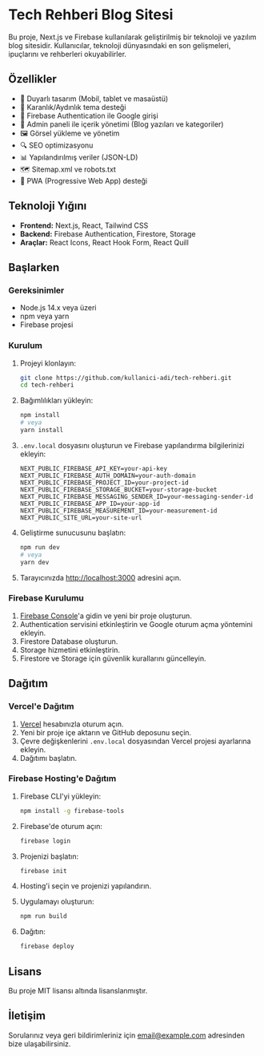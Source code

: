 # Tech Rehberi Blog Sitesi

Bu proje, Next.js ve Firebase kullanılarak geliştirilmiş bir teknoloji ve yazılım blog sitesidir. Kullanıcılar, teknoloji dünyasındaki en son gelişmeleri, ipuçlarını ve rehberleri okuyabilirler.

## Özellikler

- 📱 Duyarlı tasarım (Mobil, tablet ve masaüstü)
- 🌙 Karanlık/Aydınlık tema desteği
- 🔐 Firebase Authentication ile Google girişi
- 📝 Admin paneli ile içerik yönetimi (Blog yazıları ve kategoriler)
- 🖼️ Görsel yükleme ve yönetim
- 🔍 SEO optimizasyonu
- 📊 Yapılandırılmış veriler (JSON-LD)
- 🗺️ Sitemap.xml ve robots.txt
- 📱 PWA (Progressive Web App) desteği

## Teknoloji Yığını

- **Frontend:** Next.js, React, Tailwind CSS
- **Backend:** Firebase Authentication, Firestore, Storage
- **Araçlar:** React Icons, React Hook Form, React Quill

## Başlarken

### Gereksinimler

- Node.js 14.x veya üzeri
- npm veya yarn
- Firebase projesi

### Kurulum

1. Projeyi klonlayın:
   ```bash
   git clone https://github.com/kullanici-adi/tech-rehberi.git
   cd tech-rehberi
   ```

2. Bağımlılıkları yükleyin:
   ```bash
   npm install
   # veya
   yarn install
   ```

3. `.env.local` dosyasını oluşturun ve Firebase yapılandırma bilgilerinizi ekleyin:
   ```
   NEXT_PUBLIC_FIREBASE_API_KEY=your-api-key
   NEXT_PUBLIC_FIREBASE_AUTH_DOMAIN=your-auth-domain
   NEXT_PUBLIC_FIREBASE_PROJECT_ID=your-project-id
   NEXT_PUBLIC_FIREBASE_STORAGE_BUCKET=your-storage-bucket
   NEXT_PUBLIC_FIREBASE_MESSAGING_SENDER_ID=your-messaging-sender-id
   NEXT_PUBLIC_FIREBASE_APP_ID=your-app-id
   NEXT_PUBLIC_FIREBASE_MEASUREMENT_ID=your-measurement-id
   NEXT_PUBLIC_SITE_URL=your-site-url
   ```

4. Geliştirme sunucusunu başlatın:
   ```bash
   npm run dev
   # veya
   yarn dev
   ```

5. Tarayıcınızda [http://localhost:3000](http://localhost:3000) adresini açın.

### Firebase Kurulumu

1. [Firebase Console](https://console.firebase.google.com/)'a gidin ve yeni bir proje oluşturun.
2. Authentication servisini etkinleştirin ve Google oturum açma yöntemini ekleyin.
3. Firestore Database oluşturun.
4. Storage hizmetini etkinleştirin.
5. Firestore ve Storage için güvenlik kurallarını güncelleyin.

## Dağıtım

### Vercel'e Dağıtım

1. [Vercel](https://vercel.com/) hesabınızla oturum açın.
2. Yeni bir proje içe aktarın ve GitHub deposunu seçin.
3. Çevre değişkenlerini `.env.local` dosyasından Vercel projesi ayarlarına ekleyin.
4. Dağıtımı başlatın.

### Firebase Hosting'e Dağıtım

1. Firebase CLI'yi yükleyin:
   ```bash
   npm install -g firebase-tools
   ```

2. Firebase'de oturum açın:
   ```bash
   firebase login
   ```

3. Projenizi başlatın:
   ```bash
   firebase init
   ```

4. Hosting'i seçin ve projenizi yapılandırın.
5. Uygulamayı oluşturun:
   ```bash
   npm run build
   ```

6. Dağıtın:
   ```bash
   firebase deploy
   ```

## Lisans

Bu proje MIT lisansı altında lisanslanmıştır.

## İletişim

Sorularınız veya geri bildirimleriniz için [email@example.com](mailto:email@example.com) adresinden bize ulaşabilirsiniz.